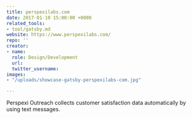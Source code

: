 ```yaml
---
title: perspexilabs.com
date: 2017-01-10 15:00:00 +0000
related_tools:
- tool/gatsby.md
website: https://www.perspexilabs.com/
repo: ''
creator:
- name: 
  role: Design/Development
  url: 
  twitter_username: 
images:
- "/uploads/showcase-gatsby-perspexilabs-com.jpg"

---
```

Perspexi Outreach collects customer satisfaction data automatically by using text messages.
